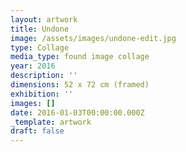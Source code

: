 ```yaml
---
layout: artwork
title: Undone
image: /assets/images/undone-edit.jpg
type: Collage
media_type: found image collage
year: 2016
description: ''
dimensions: ​52 x 72 cm (framed)
exhibition: ''
images: []
date: 2016-01-03T00:00:00.000Z
_template: artwork
draft: false
---
```


